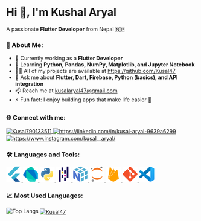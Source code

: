 # Hi 👋, I'm Kushal Aryal  
A passionate **Flutter Developer** from Nepal 🇳🇵  

 ### 💫 About Me:
- 💼 Currently working as a **Flutter Developer**
- 🌱 Learning **Python, Pandas, NumPy, Matplotlib, and Jupyter Notebook**
- 👨‍💻 All of my projects are available at https://github.com/Kusal47
- 💬 Ask me about **Flutter, Dart, Firebase, Python (basics), and API integration**
- 📫 Reach me at kusalaryal47@gmail.com
- ⚡ Fun fact: I enjoy building apps that make life easier 🚀


### 🌐 Connect with me:

<a href="https://twitter.com/Kusal790133511" rel="nofollow">
  <img align="center" src="https://raw.githubusercontent.com/rahuldkjain/github-profile-readme-generator/master/src/images/icons/Social/twitter.svg" alt="Kusal790133511" height="30" width="40" style="max-width: 100%; height: auto; max-height: 30px;">
</a>
<a href="https://linkedin.com/in/kusal-aryal-9639a6299" rel="nofollow">
 <img align="center" src="https://raw.githubusercontent.com/rahuldkjain/github-profile-readme-generator/master/src/images/icons/Social/linked-in-alt.svg" alt="https://linkedin.com/in/kusal-aryal-9639a6299" height="30" width="40" style="max-width: 100%; height: auto; max-height: 30px;">
</a>
<a href="https://www.instagram.com/kusal__aryal/" rel="nofollow">
 <img align="center" src="https://raw.githubusercontent.com/rahuldkjain/github-profile-readme-generator/master/src/images/icons/Social/instagram.svg" alt="https://www.instagram.com/kusal__aryal/" height="30" width="40" style="max-width: 100%; height: auto; max-height: 30px;">
</a>



### 🛠️ Languages and Tools:

<a href="https://flutter.dev/" target="_blank" >
  <img src="https://raw.githubusercontent.com/devicons/devicon/master/icons/flutter/flutter-original.svg" width="40" height="40"/>
</a>
<a href="https://dart.dev/" target="_blank" >
  <img src="https://raw.githubusercontent.com/devicons/devicon/master/icons/dart/dart-original.svg" width="40" height="40"/>
</a>
<a href="https://www.python.org/" target="_blank" >
  <img src="https://raw.githubusercontent.com/devicons/devicon/master/icons/python/python-original.svg" width="40" height="40"/>
</a>
<a href="https://pandas.pydata.org/" target="_blank" >
  <img src="https://raw.githubusercontent.com/devicons/devicon/master/icons/pandas/pandas-original.svg" width="40" height="40"/>
</a>
<a href="https://numpy.org/" target="_blank" >
  <img src="https://raw.githubusercontent.com/devicons/devicon/master/icons/numpy/numpy-original.svg" width="40" height="40"/>
</a>
<a href="https://jupyter.org/" target="_blank" >
  <img src="https://raw.githubusercontent.com/devicons/devicon/master/icons/jupyter/jupyter-original.svg" width="40" height="40"/>
</a>
<a href="https://firebase.google.com/" target="_blank" >
  <img src="https://raw.githubusercontent.com/devicons/devicon/master/icons/firebase/firebase-plain.svg" width="40" height="40"/>
</a>
<a href="https://git-scm.com/" target="_blank" >
  <img src="https://raw.githubusercontent.com/devicons/devicon/master/icons/git/git-original.svg" width="40" height="40"/>
</a>
<a href="https://code.visualstudio.com/" target="_blank" >
  <img src="https://raw.githubusercontent.com/devicons/devicon/master/icons/vscode/vscode-original.svg" width="40" height="40"/>
</a>



### 📈 Most Used Languages:
![Top Langs](https://github-readme-stats.vercel.app/api/top-langs/?username=Kusal47&layout=compact&theme=tokyonight)
<a target="_blank" rel="noopener noreferrer nofollow" href="https://github-readme-stats.vercel.app/api/top-langs/?username=kusalaryal&layout=compact&theme=tokyonight"><img align="center" src="https://github-readme-stats.vercel.app/api/top-langs/?username=Kusal47&layout=compact&theme=tokyonight" alt="Kusal47" data-canonical-src="https://github-readme-stats.vercel.app/api/top-langs?username=Kusal47&amp;show_icons=true&amp;locale=en&amp;layout=compact" style="max-width: 100%;"></a>
